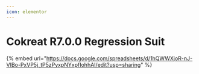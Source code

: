 ```yaml
---
icon: elementor
---
```


# Cokreat R7.0.0 Regression Suit



{% embed url="https://docs.google.com/spreadsheets/d/1hQWWXjoR-nJ-VIBo-PxVP5j_tP5zPyxpNYxpfIohhAI/edit?usp=sharing" %}
